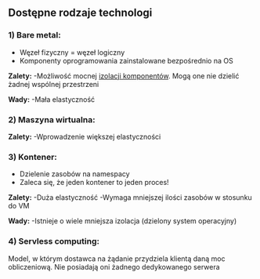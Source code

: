 ## Dostępne rodzaje technologi

### 1) Bare metal:
- Węzeł fizyczny = węzeł logiczny
- Komponenty oprogramowania zainstalowane bezpośrednio na OS

**Zalety:**
-Możliwość mocnej <ins>izolacji komponentów</ins>. Mogą one nie dzielić żadnej wspólnej przestrzeni

**Wady:**
-Mała elastyczność
<br>

### 2) Maszyna wirtualna:
**Zalety:**
-Wprowadzenie większej elastyczności
 <br>

### 3) Kontener:
- Dzielenie zasobów na namespacy
- Zaleca się, że jeden kontener to jeden proces! 

**Zalety:**
-Duża elastyczność
-Wymaga mniejszej ilości zasobów w stosunku do VM

**Wady:**
-Istnieje o wiele mniejsza izolacja (dzielony system operacyjny)
<br>

### 4) Servless computing:
Model, w którym dostawca na żądanie przydziela klientą daną moc obliczeniową. Nie posiadają oni żadnego dedykowanego serwera
